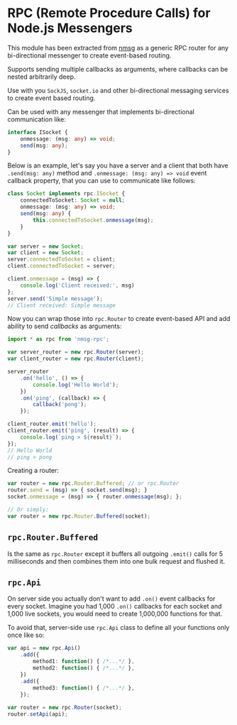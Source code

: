 # RPC (Remote Procedure Calls) for Node.js Messengers

This module has been extracted from [nmsg](http://npmjs.com/packages/nmsg)
as a generic RPC router for any bi-directional messenger to create event-based routing.

Supports sending multiple callbacks as arguments, where callbacks can be
nested arbitrarily deep.

Use with you `SockJS`, `socket.io` and other bi-directional messaging 
services to create event based routing.

Can be used with any messenger that implements bi-directional communication like:

```ts
interface ISocket {
    onmessage: (msg: any) => void;
    send(msg: any);
}
```

Below is an example, let's say you have a server and a client that both have
`.send(msg: any)` method and `.onmessage: (msg: any) => void` event callback property,
that you can use to communicate like follows:

```ts
class Socket implements rpc.ISocket {
    connectedToSocket: Socket = null;
    onmessage: (msg: any) => void;
    send(msg: any) {
        this.connectedToSocket.onmessage(msg);
    }
}

var server = new Socket;
var client = new Socket;
server.connectedToSocket = client;
client.connectedToSocket = server;

client.onmessage = (msg) => {
    console.log('Client received:', msg)
};
server.send('Simple message');
// Client received: Simple message
```

Now you can wrap those into `rpc.Router` to create event-based API and add
ability to send *callbacks* as arguments:

```ts
import * as rpc from 'nmsg-rpc';

var server_router = new rpc.Router(server);
var client_router = new rpc.Router(client);

server_router
    .on('hello', () => {
        console.log('Hello World');
    })
    .on('ping', (callback) => {
        callback('pong');
    });

client_router.emit('hello');
client_router.emit('ping', (result) => {
    console.log(`ping > ${result}`);
});
// Hello World
// ping > pong
```

Creating a router:

```ts
var router = new rpc.Router.Buffered; // or rpc.Router
router.send = (msg) => { socket.send(msg); }
socket.onmessage = (msg) => { router.onmessage(msg); };

// Or simply:
var router = new rpc.Router.Buffered(socket);
```

## `rpc.Router.Buffered`

Is the same as `rpc.Router` except it buffers all outgoing `.emit()` calls
for 5 milliseconds and then combines them into one bulk request and flushed it.

## `rpc.Api`

On server side you actually don't want to add `.on()` event callbacks for every
socket. Imagine you had 1,000 `.on()` callbacks for each socket and 1,000
live sockets, you would need to create 1,000,000 functions for that.

To avoid that, server-side use `rpc.Api` class to define all your functions
only once like so:

```ts
var api = new rpc.Api()
    .add({
        method1: function() { /*...*/ },
        method2: function() { /*...*/ },
    })
    .add({
        method3: function() { /*...*/ },
    });
    
var router = new rpc.Router(socket);
router.setApi(api);
```


